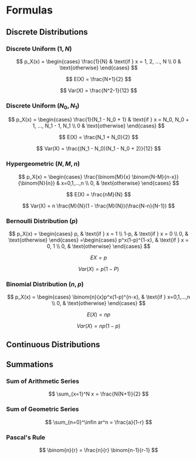# Formulas

## Discrete Distributions

### Discrete Uniform $(1, N)$

$$
p_X(x) =
\begin{cases}
    \frac{1}{N} & \text{if } x = 1, 2, ..., N \\
    0 & \text{otherwise}
\end{cases}
$$

$$ E(X) = \frac{N+1}{2} $$

$$ Var(X) = \frac{N^2-1}{12} $$

### Discrete Uniform $(N_0, N_1)$

$$
p_X(x) =
\begin{cases}
    \frac{1}{N_1 - N_0 + 1} & \text{if } x = N_0, N_0 + 1, ..., N_1 - 1, N_1 \\
    0 & \text{otherwise}
\end{cases}
$$

$$ E(X) = \frac{N_1 + N_0}{2} $$

$$ Var(X) = \frac{(N_1 - N_0)(N_1 - N_0 + 2)}{12} $$

### Hypergeometric $(N, M, n)$

$$
p_X(x) = 
\begin{cases}
\frac{\binom{M}{x} \binom{N-M}{n-x}}{\binom{N}{n}} & x=0,1,...,n \\
0, & \text{otherwise}
\end{cases}
$$

$$ E(X) = \frac{nM}{N} $$

$$ Var(X) = n \frac{M}{N}(1 - \frac{M}{N})(\frac{N-n}{N-1}) $$

### Bernoulli Distribution $(p)$

$$
p_X(x) =
\begin{cases}
p, & \text{if } x = 1 \\
1-p, & \text{if } x = 0 \\
0, & \text{otherwise}
\end{cases}
=\begin{cases}
p^x(1-p)^{1-x}, & \text{if } x = 0, 1 \\
0, & \text{otherwise}
\end{cases}
$$

$$ EX = p $$

$$ Var(X) = p(1-P) $$

### Binomial Distribution $(n, p)$

$$
p_X(x) = 
\begin{cases}
\binom{n}{x}p^x(1-p)^{n-x}, & \text{if } x=0,1,...,n \\
0, & \text{otherwise}
\end{cases}
$$

$$ E(X) = np $$

$$ Var(X) = np(1-p) $$

## Continuous Distributions

## Summations

### Sum of Arithmetic Series

$$ \sum_{x=1}^N x = \frac{N(N+1)}{2} $$

### Sum of Geometric Series

$$ \sum_{n=0}^\infin ar^n = \frac{a}{1-r} $$

### Pascal's Rule

$$ \binom{n}{r} = \frac{n}{r} \binom{n-1}{r-1} $$
